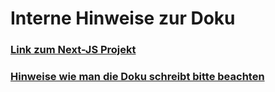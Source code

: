 # Interne Hinweise zur Doku
### [Link zum Next-JS Projekt](https://github.com/gz-bad-erzland-p2/NextJS-Office-Sharing)

### [Hinweise wie man die Doku schreibt bitte beachten](https://gz-bad-erzland-p2.github.io/Dokumentation/%21intern/doku-instructions/)